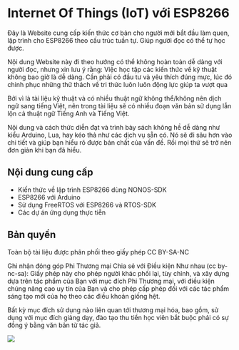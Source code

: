 # Internet Of Things (IoT) với ESP8266

Đây là Website cung cấp kiến thức cơ bản cho người mới bắt đầu làm quen, lập trình cho ESP8266 theo cấu trúc tuần tự. Giúp người đọc có thể tự học được.

Nội dung Website này đi theo hướng có thể không hoàn toàn dễ dàng với người đọc, nhưng xin lưu ý rằng: Việc học tập các kiến thức về kỹ thuật không bao giờ là dễ dàng. Cần phải có đầu tư và yêu thích đúng mực, lúc đó chinh phục những thử thách về tri thức luôn luôn động lực giúp ta vượt qua

Bởi vì là tài liệu kỹ thuật và có nhiều thuật ngữ không thể/không nên dịch ngữ sang tiếng Việt, nên trong tài liệu sẽ có nhiều đoạn văn bản sử dụng lẫn lộn cả thuật ngữ Tiếng Anh và Tiếng Việt.

Nội dung và cách thức diễn đạt và trình bày sách không hề dễ dàng như kiểu Arduino, Lua, hay kéo thả như các dịch vụ sẵn có. Nó sẽ đi sâu hơn vào chi tiết và giúp bạn hiểu rõ được bản chất của vấn đề. Rồi mọi thứ sẽ trở nên đơn giản khi bạn đã hiểu. 

## Nội dung cung cấp

- Kiến thức về lập trình ESP8266 dùng NONOS-SDK
- ESP8266 với Arduino 
- Sử dụng FreeRTOS với ESP8266 và RTOS-SDK
- Các dự án ứng dụng thực tiễn


## Bản quyền

Toàn bộ tài liệu được phân phối theo giấy phép CC BY-SA-NC

Ghi nhận đóng góp Phi Thương mại Chia sẻ với Điều kiện Như nhau (cc by-nc-sa):
Giấy phép này cho phép người khác phối lại, tùy chỉnh, và xây dựng dựa trên tác phẩm của Bạn với mục đích Phi Thương mại, với điều kiện chúng nâng cao uy tín của Bạn và cho phép cấp phép đối với các tác phẩm sáng tạo mới của họ theo các điều khoản giống hệt.

Bất kỳ mục đích sử dụng nào liên quan tới thương mại hóa, bao gồm, sử dụng với mục đích giảng dạy, đào tạo thu tiền học viên bắt buộc phải có sự đồng ý bằng văn bản từ tác giả.


![](https://mirrors.creativecommons.org/presskit/buttons/88x31/svg/by-nc-sa.eu.svg)

